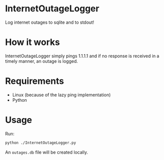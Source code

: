 # InternetOutageLogger

Log internet outages to sqlite and to stdout!

# How it works

InternetOutageLogger simply pings 1.1.1.1 and if no response is received in a timely manner, an outage is logged.

# Requirements

- Linux (because of the lazy ping implementation)
- Python

# Usage

Run:

```bash
python ./InternetOutageLogger.py
```

An `outages.db` file will be created locally.
